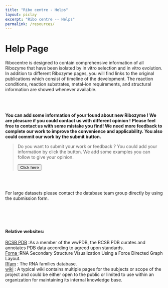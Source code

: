 ```yaml
---
title: "Ribo centre - Helps"
layout: piclay
excerpt: "Ribo centre -- Helps"
permalink: /resources/
---
```


# Help Page

<!--## Single-cell omics tools:
[SCCAF](https://github.com/SCCAF/sccaf): Single Cell Clustering Assessment Framework <br>
[SCQUA](https://github.com/chichaumiau/SCQUA):Single Cell QUality Assessment <br>
[kBET]():k-nearest neighbour Batch Effect Test <br>
[Brain Cell Atlas](www.braincellatlas.org):An Atlas of the Monkey Brain <br>

## Computational Structural biology tools:
[RNA-Puzzles](www.rnapuzzles.org):
[RNA-Puzzles toolkit]():
[RASP]():
[RMDetect]():
[NBench]():
[RBscore]():-->


Ribocentre is designed to contain comprehensive information of all Ribozyme that have been isolated by in vitro selection and in vitro evolution. In addition to different Ribozyme pages, you will find links to the original publications which consist of timeline of the development. The reaction conditions, reaction substrates, metal-ion requirements, and structural information are showed whenever available. <br><br><br><br>







**You can add some information of your found about new Ribozyme ! We are pleasure if you could contact us with different opinion !**
**Please feel free to contact us with some mistake you find! We need more feedback to complete our work to improve the convenience and applicability. You also could commit our work by the submit button.**


> Do you want to submit your work or feedback ? You could add your information by click the button. We add some examples you can follow to give your opinion.  
> 
> <a href="https://docs.google.com/spreadsheets/d/1dWzCMqP9_fmOxxBxpx6Rc0Ro2Her0YIn-07Rpx7fzEs/edit?usp=sharing"><button>Click here</button></a>

<br><br>


For large datasets please contact the database team group directly by using the submission form.<br><br><br><br><br>





#### Relative websites:


[RCSB PDB](https://www.rcsb.org/) :As a member of the wwPDB, the RCSB PDB curates and annotates PDB data according to agreed upon standards. <br>
[ Forna ](http://rna.tbi.univie.ac.at/forna/) :RNA Secondary Structure Visualization Using a Force Directed Graph Layout. <br>
[ Rfam](https://rfam.xfam.org/) : The RNA families database. <br>
[wiki](https://www.wikipedia.org/) : A typical wiki contains multiple pages for the subjects or scope of the project and could be either open to the public or limited to use within an organization for maintaining its internal knowledge base. <br> <br>







